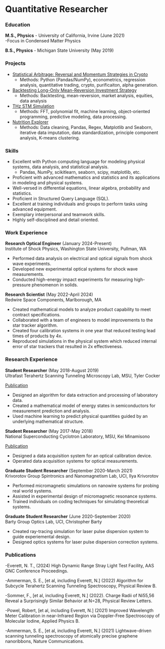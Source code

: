 # Quantitative Researcher

### Education
**M.S., Physics** - University of California, Irvine (June 2021)<br>
-Focus in Condensed Matter Physics

**B.S., Physics** - Michigan State University (May 2019) 

### Projects
- [Statistical Arbitrage: Reversal and Momentum Strategies in Crypto](https://github.com/nathanteverett/portfolio/tree/main/crypto_stat_arb)
  - Methods: Python (Pandas/NumPy), econometrics, regression analysis, quantitative trading, crypto, purificaiton, alpha generation. 
- [Backtesting Long-Only Mean-Reversion Investment Strategy](https://github.com/nathanteverett/portfolio/tree/main/backtesting)
  - Methods: Backtesting, mean-reversion, market analysis, equities, data analysis
- [THz STM Simulation](https://github.com/nathanteverett/portfolio/tree/main/THz_sim)
  - Methods: FFT, polynomial fit, machine learning, object-oriented programming, predictive modeling, data processing.   
- [Nutrition Explorer](https://github.com/nathanteverett/portfolio/tree/main/nutrition_explorer)
  - Methods: Data cleaning, Pandas, Regex, Matplotlib and Seaborn, iterative data imputation, data standardization, principle component analysis, K-means clustering.  

### Skills
- Excellent with Python computing language for modeling physical systems, data analysis, and statistical analysis.
  - Pandas, NumPy, scikitlearn, seaborn, scipy, matplotlib, etc.
- Proficient with advanced mathematics and statistics and its applications in modeling and physical systems.
- Well-versed in differential equations, linear algebra, probability and statistics.
- Proficient in Structured Query Language (SQL).
- Excellent at training individuals and groups to perform tasks using advanced equipment. 
- Exemplary interpersonal and teamwork skills.
- Highly self-disciplined and detail oriented.

### Work Experience
**Research Optical Engineer** (January 2024-Present)								           
Institute of Shock Physics, Washington State University, Pullman, WA 
- Performed data analysis on electrical and optical signals from shock wave experiments.
- Developed new experimental optical systems for shock wave measurements.
- Conducted high-energy impact experiments for measuring high-pressure phenomenon in solids.

**Research Scientist** (May 2022-April 2024)                                          				    		             
Redwire Space Components, Marlborough, MA
- Created mathematical models to analyze product capability to meet contract specifications.
- Collaborated with a team of engineers to model improvements to the star tracker algorithm. 
- Created four calibration systems in one year that reduced testing lead times of products by 4x.
- Reproduced simulations in the physical system which reduced internal error of star trackers that resulted in 2x effectiveness. 

### Research Experience

**Student Researcher** (May 2018-August 2019)   
Ultrafast Terahertz Scanning Tunneling Microscopy Lab, MSU, Tyler Cocker   

[Publication](https://link.aps.org/accepted/10.1103/PhysRevB.105.115427)

- Designed an algorithm for data extraction and processing of laboratory data.
- Created a mathematical model of energy states in semiconductors for measurement prediction and analysis.
- Used machine learning to predict physical quantities guided by an underlying mathematical structure.

**Student Researcher** (May 2017-May 2018)      
National Superconducting Cyclotron Laboratory, MSU, Kei Minamisono 

[Publication](https://par.nsf.gov/servlets/purl/10257011)   

- Designed a data acquisition system for an optical calibration device.
- Operated data acquisition systems for optical measurements.

**Graduate Student Researcher** (September 2020-March 2021)      
Krivorotov Group Spintronics and Nanomagnetism Lab, UCI, Ilya Krivorotov
- Performed micromagnetic simulations on nanowire systems for probing real world systems.
- Assisted in experimental design of micromagnetic resonance systems.
- Trained individuals on coding techniques for simulating theoretical systems.
  
**Graduate Student Researcher** (June 2020-September 2020)    
Barty Group Optics Lab, UCI, Christopher Barty 
- Created ray-tracing simulation for laser pulse dispersion system to guide experiemental design.
- Designed optics systems for laser pulse dispersion correction systems.


### Publications
-Everett, N. T., (2024) High Dynamic Range Stray Light Test Facility, AAS GNC Conference Proceedings.

-Ammerman, S. E., [et al, including Everett, N.] (2022) Algorithm for Subcycle Terahertz Scanning Tunneling Spectroscopy, Physical Review B.

-Sommer, F., [et al, including Everett, N.] (2022). Charge Radii of Ni55,56 Reveal a Surprisingly Similar Behavior at N=28, Physical Review Letters.

-Powel, Robert, [et al, including Everett, N.] (2021) Improved Wavelength Meter Calibration in near-Infrared Region via Doppler-Free Spectroscopy of Molecular Iodine,  Applied Physics B.

-Ammerman, S. E., [et al, including Everett, N.] (2021) Lightwave-driven scanning tunneling spectroscopy of atomically precise graphene nanoribbons, Nature Communications.
